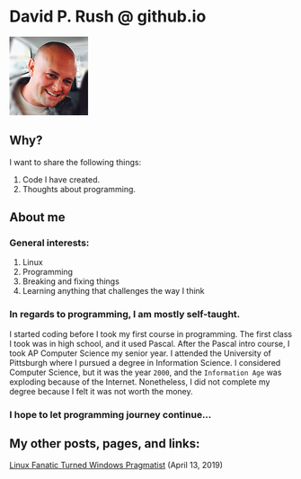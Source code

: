 # David P. Rush @ github.io

![Thumbnail of me](thumbnail.png)

## Why?

I want to share the following things:

1. Code I have created.
2. Thoughts about programming.

## About me

### General interests:

1. Linux
2. Programming
3. Breaking and fixing things
4. Learning anything that challenges the way I think

### In regards to programming, I am mostly self-taught.

I started coding before I took my first course in programming. The first class I took was in high school, and it used Pascal. After the Pascal intro course, I took AP Computer Science my senior year. I attended the University of Pittsburgh where I pursued a degree in Information Science. I considered Computer Science, but it was the year `2000`, and the `Information Age` was exploding because of the Internet. Nonetheless, I did not complete my degree because I felt it was not worth the money.  

### I hope to let programming journey continue...

## My other posts, pages, and links:

[Linux Fanatic Turned Windows Pragmatist](./first_page.md) (April 13, 2019)
